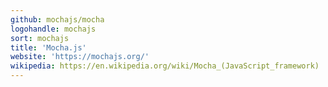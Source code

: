 ```yaml
---
github: mochajs/mocha
logohandle: mochajs
sort: mochajs
title: 'Mocha.js'
website: 'https://mochajs.org/'
wikipedia: https://en.wikipedia.org/wiki/Mocha_(JavaScript_framework)
---
```

